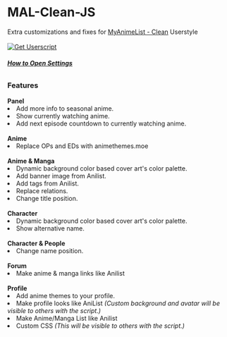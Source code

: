 # MAL-Clean-JS
Extra customizations and fixes for <a href="https://userstyles.world/style/10678/myanimelist-clean">MyAnimeList - Clean</a> Userstyle
<br><br><a href="https://github.com/KanashiiDev/MAL-Clean-JS/raw/main/mal-clean.user.js"><img src="https://shields.io/badge/Mal%20Clean%20JS%20Install%20Userscript-brightgreen" alt="Get Userscript"/></a><br>
<h6><b><a href="https://github.com/KanashiiDev/MAL-Clean-JS/blob/main/howtoopen.png">How to Open Settings</a></b> <br>
<h3>Features</h3>
<b>Panel</b>
<li>Add more info to seasonal anime.</li>
<li>Show currently watching anime.</li>
<li>Add next episode countdown to currently watching anime.</li><br>
<b>Anime</b>
<li>Replace OPs and EDs with animethemes.moe</li><br>
<b>Anime & Manga</b>
<li>Dynamic background color based cover art's color palette.</li>
<li>Add banner image from Anilist.</li>
<li>Add tags from Anilist.</li>
<li>Replace relations.</li>
<li>Change title position.</li><br>
<b>Character</b>
<li>Dynamic background color based cover art's color palette.</li>
<li>Show alternative name.</li><br>
<b>Character & People</b>
<li>Change name position.</li><br>
<b>Forum</b>
<li>Make anime & manga links like Anilist </li><br>
<b>Profile</b>
<li>Add anime themes to your profile.</li>
<li>Make profile looks like AniList <i>(Custom background and avatar will be visible to others with the script.)</i></li>
<li>Make Anime/Manga List like Anilist </li>
<li>Custom CSS <i>(This will be visible to others with the script.)</i></li>
